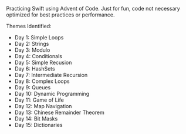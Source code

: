 Practicing Swift using Advent of Code.  Just for fun, code not necessary optimized for best practices or performance.

Themes Identified:
* Day 1: Simple Loops
* Day 2: Strings
* Day 3: Modulo
* Day 4: Conditionals
* Day 5: Simple Recusion
* Day 6: HashSets
* Day 7: Intermediate Recursion
* Day 8: Complex Loops
* Day 9: Queues
* Day 10: Dynamic Programming
* Day 11: Game of Life
* Day 12: Map Navigation
* Day 13: Chinese Remainder Theorem
* Day 14: Bit Masks
* Day 15: Dictionaries
